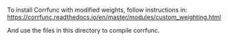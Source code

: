 To install Corrfunc with modified weights, follow instructions in:
https://corrfunc.readthedocs.io/en/master/modules/custom_weighting.html

And use the files in this directory to compile corrfunc.

